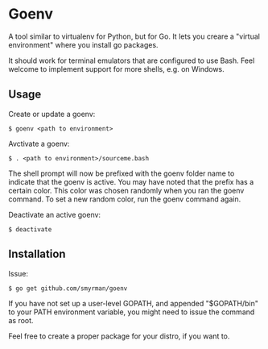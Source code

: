 Goenv
=====

A tool similar to virtualenv for Python, but for Go. It lets you creare a
"virtual environment" where you install go packages.

It should work for terminal emulators that are configured to use Bash.  Feel
welcome to implement support for more shells, e.g. on Windows.

Usage
-----

Create or update a goenv:

	$ goenv <path to environment>

Avctivate a goenv:

	$ . <path to environment>/sourceme.bash

The shell prompt will now be prefixed with the goenv folder name to indicate that
the goenv is active. You may have noted that the prefix has a certain color.
This color was chosen randomly when you ran the goenv command. To set a new random
color, run the goenv command again.


Deactivate an active goenv:

	$ deactivate


Installation
------------

Issue:

	$ go get github.com/smyrman/goenv

If you have not set up a user-level GOPATH, and appended "$GOPATH/bin" to your
PATH environment variable, you might need to issue the command as root.

Feel free to create a proper package for your distro, if you want to.
